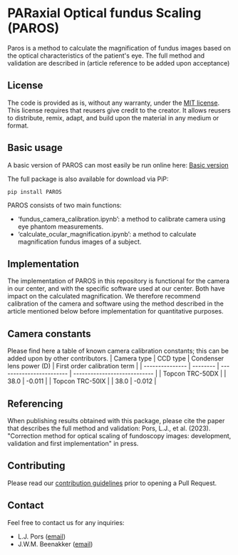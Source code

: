 # PARaxial Optical fundus Scaling (PAROS)

Paros is a method to calculate the magnification of fundus images based on the optical characteristics of the patient's eye. The full method and validation are described in (article reference to be added upon acceptance)

## License

The code is provided as is, without any warranty, under the [MIT license](LICENSE). This license requires that reusers give credit to the creator. It allows reusers to distribute, remix, adapt, and build upon the material in any medium or format. 

## Basic usage

A basic version of PAROS can most easily be run online here: [Basic version](https://mreye-lumc.github.io/paros)

The full package is also available for download via PiP:

```
pip install PAROS
``` 

PAROS consists of two main functions: 

- ‘fundus_camera_calibration.ipynb’: a method to calibrate camera using eye phantom measurements. 
- ‘calculate_ocular_magnification.ipynb’: a method to calculate magnification fundus images of a subject. 

## Implementation 

The implementation of PAROS in this repository is functional for the camera in our center, and with the specific software used at our center. Both have impact on the calculated magnification. We therefore recommend calibration of the camera and software using the method described in the article mentioned below before implementation for quantitative purposes.

## Camera constants

Please find here a table of known camera calibration constants; this can be added upon by other contributors. 
| Camera type     | CCD type | Condenser lens power (D) | First order calibration term |
| --------------- | -------- | ------------------------ | ---------------------------- |
| Topcon TRC-50DX |          | 38.0                     | -0.011                       |
| Topcon TRC-50IX |          | 38.0                     | -0.012                       |

## Referencing

When publishing results obtained with this package, please cite the paper that describes the full method and validation: Pors, L.J., et al. (2023). "Correction method for optical scaling of fundoscopy images: development, validation and first implementation" in press.

## Contributing

Please read our [contribution guidelines](CONTRIBUTING.md) prior to opening a Pull Request.

## Contact

Feel free to contact us for any inquiries:

- L.J. Pors ([email](mailto:l.j.pors@lumc.nl))
- J.W.M. Beenakker ([email](mailto:j.w.m.beenakker@lumc.nl))